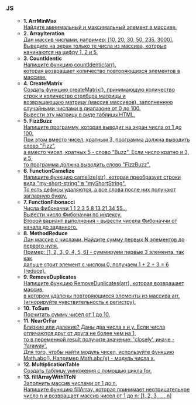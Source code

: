 <h3>JS</h3>

<ol>
    <ul>
        <li><strong>1. ArrMinMax</strong><br>
            <a href="/ArrMinMax/main.js">
                Найдите минимальный и максимальный элемент в массиве.<br>
            </a>
        </li>
        <li><strong>2. ArrayIteration</strong><br>
            <a href="/ArrayIteration/main.js">
                Дан массив числами, например: [10, 20, 30, 50, 235, 3000].<br> 
                Выведите на экран только те числа из массива, которые начинаются на цифру 1, 2 и 5.<br>
            </a>
        </li>
        <li><strong>3. CountIdentic</strong><br>
            <a href="/CountIdentic/main.js">
                Напишите функцию countIdentic(arr),<br> 
                которая возвращает количество повторяющихся элементов в массиве.<br>
            </a>
        </li>
        <li><strong>4. CreateMatrix</strong><br>
            <a href="/CreateMatrix/main.js">
                Создать функцию createMatrix(), принимающую количество строк и количество столбцов матрицы и<br>
                возвращающую матрицу (массив массивов), заполненную случайными числами в диапазоне от 0 до 100.<br>
                Вывести эту матрицу в виде таблицы HTML.<br>
            </a>
        </li>
        <li><strong>5. FizzBuzz</strong><br>
            <a href="/FizzBuzz/main.js">
                Напишите программу, которая выводит на экран числа от 1 до 100. <br>
                При этом вместо чисел, кратным 3, программа должна выводить слово "Fizz",<br> 
                а вместо чисел, кратных 5 - слово "Buzz". Если число кратно и 3, и 5,<br> 
                то программа должна выводить слово "FizzBuzz".<br>
            </a>
        </li>
        <li><strong>6. FunctionCamelize</strong><br>
            <a href="/FunctionCamelize/main.js">
                Напишите функцию camelize(str), которая преобразует строки вида "my-short-string" в "myShortString".<br>
                То есть дефисы удаляются, а все слова после них получают заглавную букву.<br>
            </a>
        </li>
        <li><strong>7. FunctionFibonacci</strong><br>
            <a href="/FunctionFibonacci/main.js">
                Числа Фибоначчи 1 1 2 3 5 8 13 21 34 55...<br>
                Вывести число Фибоначчи по индексу.<br>
                Второй вариант выполнения - вывести чисела Фибоначчи от начала до заданного.<br>
            </a>
        </li>
        <li><strong>8. MethodReduce</strong><br>
            <a href="/MethodReduce/main.js">
                Дан массив с числами. Найдите сумму первых N элементов до первого нуля.<br>
                Пример: [1, 2, 3, 0, 4, 5, 6] - суммируем первые 3 элемента, так как<br> 
                дальше стоит элемент с числом 0, получаем 1 + 2 + 3 = 6 (reduce).<br>
            </a>
        </li>
        <li><strong>9. RemoveDuplicates</strong><br>
            <a href="/RemoveDuplicates/main.js">
                Напишите функцию RemoveDuplicates(arr), которая возвращает массив,<br> 
                в котором удалены повторяющиеся элементы из массива arr.<br>
                (игнорируйте чувствительность к регистру).<br>
            </a>
        </li>
        <li><strong>10. ToSum</strong><br>
            <a href="/ToSum/main.js">
                Посчитать сумму чисел от 1 до 10.<br>
            </a>
        </li>
        <li><strong>11. NearOrFar</strong><br>
            <a href="/NearOrFar/main.js">
                Близкие или далекие? Даны два числа x и y. Если числа отличаются друг от друга не более чем на 1,<br> 
                то в переменной result получите значение: 'closely', иначе - 'faraway'.<br> 
                Для того, чтобы найти модуль чисел, используйте функцию<br> 
                Math.abc(). Например Math.abc(x) - модуль числа x.<br>
            </a>
        </li>
        <li><strong>12. MultiplicationTable</strong><br>
            <a href="/MultiplicationTable/main.js">
                Создать таблицу умножения с помощью цикла for.<br>
            </a>
        </li>
        <li><strong>13. fillArrayWith1ToN</strong><br>
            <a href="/fillArrayWith1ToN/main.js">
                Заполнить массив числами от 1 до n.<br>
                Напишите функцию fillArray, которая принимает неотрицательное число n и возвращает массив чисел от 1 до n: [1, 2, 3, ..., n]<br>
            </a>
        </li>
    </ul>
</ol>
